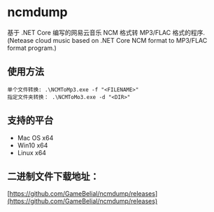# ncmdump
基于 .NET Core 编写的网易云音乐 NCM 格式转 MP3/FLAC 格式的程序.(Netease cloud music based on .NET Core NCM format to MP3/FLAC format program.)

## 使用方法
```
单个文件转换: .\NCMToMp3.exe -f "<FILENAME>"  
指定文件夹转换： .\NCMToMo3.exe -d "<DIR>"
```

## 支持的平台
- Mac OS x64
- Win10 x64
- Linux x64

## 二进制文件下载地址：  
[https://github.com/GameBelial/ncmdump/releases](https://github.com/GameBelial/ncmdump/releases)
